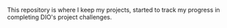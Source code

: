 This repository is where I keep my projects, started to track my progress in completing DIO's project challenges.
